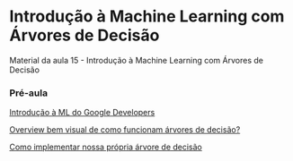 
# Introdução à Machine Learning com Árvores de Decisão
Material da aula 15 - Introdução à Machine Learning com Árvores de Decisão

### Pré-aula

[Introdução à ML do Google Developers](https://www.youtube.com/watch?v=cKxRvEZd3Mw)

[Overview bem visual de como funcionam árvores de decisão?](http://www.r2d3.us/visual-intro-to-machine-learning-part-1/)

[Como implementar nossa própria árvore de decisão](https://www.youtube.com/watch?v=LDRbO9a6XPU)
